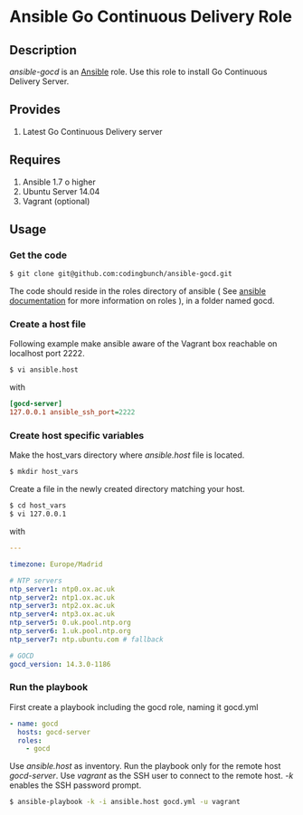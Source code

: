 # Ansible Go Continuous Delivery Role

## Description

*ansible-gocd* is an [Ansible](http://ansible.com) role.
Use this role to install Go Continuous Delivery Server.

## Provides

1. Latest Go Continuous Delivery server

## Requires

1. Ansible 1.7 o higher
2. Ubuntu Server 14.04
3. Vagrant (optional)

## Usage

### Get the code

```bash
$ git clone git@github.com:codingbunch/ansible-gocd.git
```

The code should reside in the roles directory of ansible ( See [ansible documentation](http://docs.ansible.com/playbooks.html#roles) for more information on roles ), in a folder named gocd.

### Create a host file

Following example make ansible aware of the Vagrant box reachable on localhost port 2222.

```bash
$ vi ansible.host
```

with

```ini
[gocd-server]
127.0.0.1 ansible_ssh_port=2222
```

### Create host specific variables

Make the host_vars directory where *ansible.host* file is located.

```bash
$ mkdir host_vars
```

Create a file in the newly created directory matching your host.

```bash
$ cd host_vars
$ vi 127.0.0.1
```

with

```yaml
---

timezone: Europe/Madrid

# NTP servers
ntp_server1: ntp0.ox.ac.uk
ntp_server2: ntp1.ox.ac.uk
ntp_server3: ntp2.ox.ac.uk
ntp_server4: ntp3.ox.ac.uk
ntp_server5: 0.uk.pool.ntp.org
ntp_server6: 1.uk.pool.ntp.org
ntp_server7: ntp.ubuntu.com # fallback

# GOCD
gocd_version: 14.3.0-1186

```

### Run the playbook

First create a playbook including the gocd role, naming it gocd.yml

```yml
- name: gocd
  hosts: gocd-server
  roles:
    - gocd
```

Use *ansible.host* as inventory. Run the playbook only for the remote host *gocd-server*. Use *vagrant* as the SSH user to connect to the remote host. *-k* enables the SSH password prompt.

```bash
$ ansible-playbook -k -i ansible.host gocd.yml -u vagrant
```
